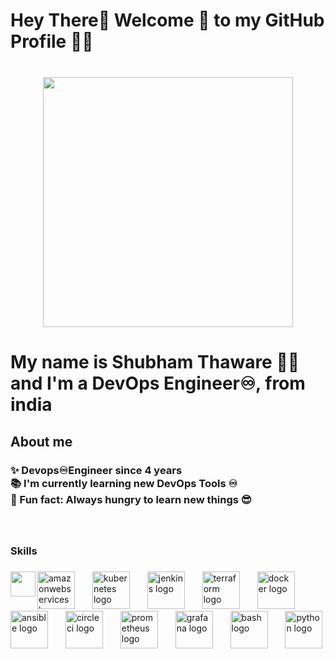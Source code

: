 <h1 align="left">Hey There👋 Welcome 🌻 to my GitHub Profile 🙌😉</h1>

###

<br clear="both">

<div align="center">
  <img height="400" src="https://user-images.githubusercontent.com/74038190/229223156-0cbdaba9-3128-4d8e-8719-b6b4cf741b67.gif"  />
</div>

###

<h1 align="left">My name is Shubham Thaware 🙋‍♂️ and I'm a DevOps Engineer♾️, from india</h1>

###

<h2 align="left">About me</h2>

###

<h3 align="left">✨ Devops♾️Engineer since 4 years<br>📚 I'm currently learning new DevOps Tools ♾️<br>🎲 Fun fact: Always hungry to learn new things 😎</h3>

###

<br clear="both">

<h3 align="left">Skills</h3>

###

<img align="left" height="40" src="https://user-images.githubusercontent.com/74038190/212284087-bbe7e430-757e-4901-90bf-4cd2ce3e1852.gif"  />

###

<div align="left">
  <img src="https://skillicons.dev/icons?i=aws" height="60" alt="amazonwebservices logo"  />
  <img width="20" />
  <img src="https://skillicons.dev/icons?i=kubernetes" height="60" alt="kubernetes logo"  />
  <img width="20" />
  <img src="https://skillicons.dev/icons?i=jenkins" height="60" alt="jenkins logo"  />
  <img width="20" />
  <img src="https://cdn.simpleicons.org/terraform/7B42BC" height="60" alt="terraform logo"  />
  <img width="20" />
  <img src="https://skillicons.dev/icons?i=docker" height="60" alt="docker logo"  />
  <img width="20" />
  <img src="https://skillicons.dev/icons?i=ansible" height="60" alt="ansible logo"  />
  <img width="20" />
  <img src="https://cdn.simpleicons.org/circleci/343434" height="60" alt="circleci logo"  />
  <img width="20" />
  <img src="https://cdn.simpleicons.org/prometheus/E6522C" height="60" alt="prometheus logo"  />
  <img width="20" />
  <img src="https://cdn.simpleicons.org/grafana/F46800" height="60" alt="grafana logo"  />
  <img width="20" />
  <img src="https://skillicons.dev/icons?i=bash" height="60" alt="bash logo"  />
  <img width="20" />
  <img src="https://skillicons.dev/icons?i=py" height="60" alt="python logo"  />
</div>

###

<br clear="both">

<div align="left">
  <img height="10" src="https://user-images.githubusercontent.com/74038190/212284115-f47cd8ff-2ffb-4b04-b5bf-4d1c14c0247f.gif"  />
</div>

###
